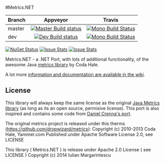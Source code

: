 #Metrics.NET

|Branch|Appveyor|Travis|
|------|:--------:|:------:|
|master|[![Master Build status](https://ci.appveyor.com/api/projects/status/m6ng7uml4wqm3ni2/branch/master?svg=true)](https://ci.appveyor.com/project/etishor/metrics-net/branch/master)|[![Mono Build Status](https://img.shields.io/travis/etishor/Metrics.NET/master.svg)](https://travis-ci.org/etishor/Metrics.NET.svg?branch=master)|
|dev   |[![Dev Build status](https://ci.appveyor.com/api/projects/status/m6ng7uml4wqm3ni2/branch/dev?svg=true)](https://ci.appveyor.com/project/etishor/metrics-net/branch/dev)|[![Mono Build Status](https://img.shields.io/travis/etishor/Metrics.NET/dev.svg)](https://travis-ci.org/etishor/Metrics.NET.svg?branch=dev)|

[![NuGet Status](http://img.shields.io/nuget/v/Metrics.NET.svg)](https://www.nuget.org/packages/Metrics.NET/) 
[![Issue Stats](http://www.issuestats.com/github/etishor/Metrics.NET/badge/pr)](http://www.issuestats.com/github/etishor/Metrics.NET)
[![Issue Stats](http://www.issuestats.com/github/etishor/Metrics.NET/badge/issue)](http://www.issuestats.com/github/etishor/Metrics.NET)

Metrics.NET - a .NET Port, with lots of additional functionality, of the awesome Java [metrics library](https://github.com/dropwizard/metrics) by Coda Hale.

A lot more [information and documentation are available in the wiki](https://github.com/etishor/Metrics.NET/wiki).

## License
This library will always keep the same license as the original [Java Metrics library](https://github.com/dropwizard/metrics) (as long as its an open source, permisive license). This port is also inspired and contains some code from [Daniel Crenna's port](https://github.com/danielcrenna/metrics-net).

The original metrics project is released under this therms (https://github.com/dropwizard/metrics):
Copyright (c) 2010-2013 Coda Hale, Yammer.com
Published under Apache Software License 2.0, see LICENSE

This library ( Metrics.NET ) is release under Apache 2.0 License ( see LICENSE ) 
Copyright (c) 2014 Iulian Margarintescu
